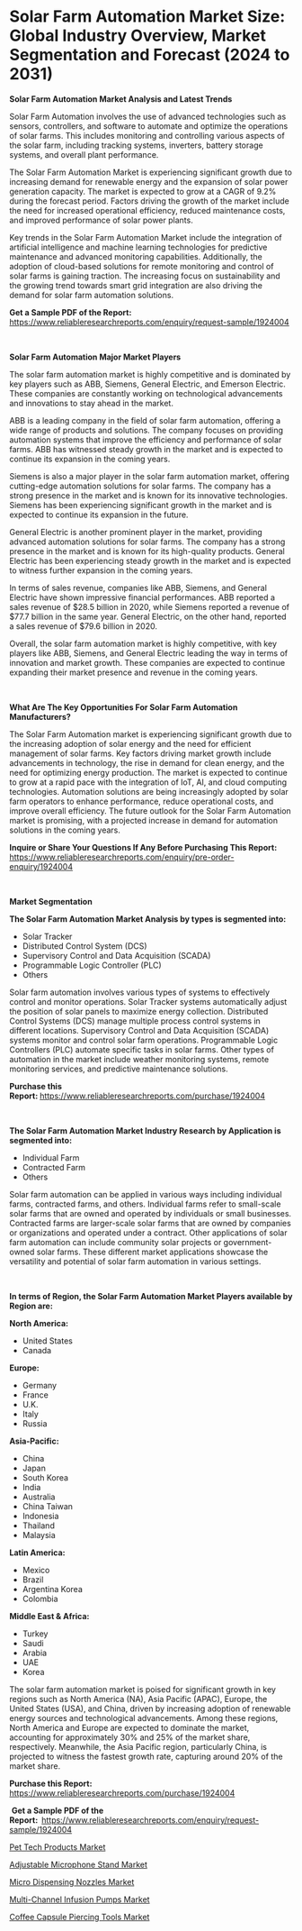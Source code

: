 <p><h1>Solar Farm Automation Market Size: Global Industry Overview, Market Segmentation and Forecast (2024 to 2031)</h1></p><p><strong>Solar Farm Automation Market Analysis and Latest Trends</strong></p>
<p><p>Solar Farm Automation involves the use of advanced technologies such as sensors, controllers, and software to automate and optimize the operations of solar farms. This includes monitoring and controlling various aspects of the solar farm, including tracking systems, inverters, battery storage systems, and overall plant performance. </p><p>The Solar Farm Automation Market is experiencing significant growth due to increasing demand for renewable energy and the expansion of solar power generation capacity. The market is expected to grow at a CAGR of 9.2% during the forecast period. Factors driving the growth of the market include the need for increased operational efficiency, reduced maintenance costs, and improved performance of solar power plants. </p><p>Key trends in the Solar Farm Automation Market include the integration of artificial intelligence and machine learning technologies for predictive maintenance and advanced monitoring capabilities. Additionally, the adoption of cloud-based solutions for remote monitoring and control of solar farms is gaining traction. The increasing focus on sustainability and the growing trend towards smart grid integration are also driving the demand for solar farm automation solutions.</p></p>
<p><strong>Get a Sample PDF of the Report:&nbsp;</strong> <a href="https://www.reliableresearchreports.com/enquiry/request-sample/1924004">https://www.reliableresearchreports.com/enquiry/request-sample/1924004</a></p>
<p>&nbsp;</p>
<p><strong>Solar Farm Automation Major Market Players</strong></p>
<p><p>The solar farm automation market is highly competitive and is dominated by key players such as ABB, Siemens, General Electric, and Emerson Electric. These companies are constantly working on technological advancements and innovations to stay ahead in the market.</p><p>ABB is a leading company in the field of solar farm automation, offering a wide range of products and solutions. The company focuses on providing automation systems that improve the efficiency and performance of solar farms. ABB has witnessed steady growth in the market and is expected to continue its expansion in the coming years.</p><p>Siemens is also a major player in the solar farm automation market, offering cutting-edge automation solutions for solar farms. The company has a strong presence in the market and is known for its innovative technologies. Siemens has been experiencing significant growth in the market and is expected to continue its expansion in the future.</p><p>General Electric is another prominent player in the market, providing advanced automation solutions for solar farms. The company has a strong presence in the market and is known for its high-quality products. General Electric has been experiencing steady growth in the market and is expected to witness further expansion in the coming years.</p><p>In terms of sales revenue, companies like ABB, Siemens, and General Electric have shown impressive financial performances. ABB reported a sales revenue of $28.5 billion in 2020, while Siemens reported a revenue of $77.7 billion in the same year. General Electric, on the other hand, reported a sales revenue of $79.6 billion in 2020.</p><p>Overall, the solar farm automation market is highly competitive, with key players like ABB, Siemens, and General Electric leading the way in terms of innovation and market growth. These companies are expected to continue expanding their market presence and revenue in the coming years.</p></p>
<p>&nbsp;</p>
<p><strong>What Are The Key Opportunities For Solar Farm Automation Manufacturers?</strong></p>
<p><p>The Solar Farm Automation market is experiencing significant growth due to the increasing adoption of solar energy and the need for efficient management of solar farms. Key factors driving market growth include advancements in technology, the rise in demand for clean energy, and the need for optimizing energy production. The market is expected to continue to grow at a rapid pace with the integration of IoT, AI, and cloud computing technologies. Automation solutions are being increasingly adopted by solar farm operators to enhance performance, reduce operational costs, and improve overall efficiency. The future outlook for the Solar Farm Automation market is promising, with a projected increase in demand for automation solutions in the coming years.</p></p>
<p><strong>Inquire or Share Your Questions If Any Before Purchasing This Report:</strong> <a href="https://www.reliableresearchreports.com/enquiry/pre-order-enquiry/1924004">https://www.reliableresearchreports.com/enquiry/pre-order-enquiry/1924004</a></p>
<p>&nbsp;</p>
<p><strong>Market Segmentation</strong></p>
<p><strong>The Solar Farm Automation Market Analysis by types is segmented into:</strong></p>
<p><ul><li>Solar Tracker</li><li>Distributed Control System (DCS)</li><li>Supervisory Control and Data Acquisition (SCADA)</li><li>Programmable Logic Controller (PLC)</li><li>Others</li></ul></p>
<p><p>Solar farm automation involves various types of systems to effectively control and monitor operations. Solar Tracker systems automatically adjust the position of solar panels to maximize energy collection. Distributed Control Systems (DCS) manage multiple process control systems in different locations. Supervisory Control and Data Acquisition (SCADA) systems monitor and control solar farm operations. Programmable Logic Controllers (PLC) automate specific tasks in solar farms. Other types of automation in the market include weather monitoring systems, remote monitoring services, and predictive maintenance solutions.</p></p>
<p><strong>Purchase this Report:&nbsp;</strong><a href="https://www.reliableresearchreports.com/purchase/1924004">https://www.reliableresearchreports.com/purchase/1924004</a></p>
<p>&nbsp;</p>
<p><strong>The Solar Farm Automation Market Industry Research by Application is segmented into:</strong></p>
<p><ul><li>Individual Farm</li><li>Contracted Farm</li><li>Others</li></ul></p>
<p><p>Solar farm automation can be applied in various ways including individual farms, contracted farms, and others. Individual farms refer to small-scale solar farms that are owned and operated by individuals or small businesses. Contracted farms are larger-scale solar farms that are owned by companies or organizations and operated under a contract. Other applications of solar farm automation can include community solar projects or government-owned solar farms. These different market applications showcase the versatility and potential of solar farm automation in various settings.</p></p>
<p>&nbsp;</p>
<p><strong>In terms of Region, the Solar Farm Automation Market Players available by Region are:</strong></p>
<p>
    <p> <strong> North America: </strong>
        <ul>
            <li>United States</li>
            <li>Canada</li>
        </ul>
        </p> 
    <p> <strong> Europe: </strong>
        <ul>
            <li>Germany</li>
            <li>France</li>
            <li>U.K.</li>
            <li>Italy</li>
            <li>Russia</li>
        </ul>
        </p> 
    <p> <strong> Asia-Pacific: </strong>
        <ul>
            <li>China</li>
            <li>Japan</li>
            <li>South Korea</li>
            <li>India</li>
            <li>Australia</li>
            <li>China Taiwan</li>
            <li>Indonesia</li>
            <li>Thailand</li>
            <li>Malaysia</li>
        </ul>
        </p> 
    <p> <strong> Latin America: </strong>
        <ul>
            <li>Mexico</li>
            <li>Brazil</li>
            <li>Argentina Korea</li>
            <li>Colombia</li>
        </ul>
        </p> 
    <p> <strong> Middle East & Africa: </strong>
        <ul>
            <li>Turkey</li>
            <li>Saudi</li>
            <li>Arabia</li>
            <li>UAE</li>
            <li>Korea</li>
        </ul>
    </p>
    </p>
<p><p>The solar farm automation market is poised for significant growth in key regions such as North America (NA), Asia Pacific (APAC), Europe, the United States (USA), and China, driven by increasing adoption of renewable energy sources and technological advancements. Among these regions, North America and Europe are expected to dominate the market, accounting for approximately 30% and 25% of the market share, respectively. Meanwhile, the Asia Pacific region, particularly China, is projected to witness the fastest growth rate, capturing around 20% of the market share.</p></p>
<p><strong>Purchase this Report: </strong><a href="https://www.reliableresearchreports.com/purchase/1924004">https://www.reliableresearchreports.com/purchase/1924004</a></p>
<p>&nbsp;<strong>Get a Sample PDF of the Report:&nbsp;&nbsp;</strong><a href="https://www.reliableresearchreports.com/enquiry/request-sample/1924004">https://www.reliableresearchreports.com/enquiry/request-sample/1924004</a></p>
<p><strong></strong></p>
<p><p><a href="https://view.publitas.com/reportprime-1/pet-tech-products-market-share-market-new-trends-analysis-report-by-type-by-application-by-end-use-by-region-and-segment-forecasts-2024-2031/">Pet Tech Products Market</a></p><p><a href="https://view.publitas.com/reportprime-1/adjustable-microphone-stand-market-centers-on-aspects-such-as-market-growth-market-share-market-opportunity-and-projected-forecasts-spanning-from-2024-to-2031/">Adjustable Microphone Stand Market</a></p><p><a href="https://butternut-bug-553.notion.site/Micro-Dispensing-Nozzles-Market-with-the-goal-of-estimating-the-market-size-and-future-growth-potent-acff7a6f807e43278276feae4daf376c">Micro Dispensing Nozzles Market</a></p><p><a href="https://mire-aunt-385.notion.site/Multi-Channel-Infusion-Pumps-Market-Size-and-Examines-its-Market-Scope-with-a-Primary-Focus-on-Gro-15a789dc9da545c2a6043ede5b7e98b8">Multi-Channel Infusion Pumps Market</a></p><p><a href="https://invited-way-688.notion.site/Coffee-Capsule-Piercing-Tools-Market-Size-Market-Trends-and-Growth-Outlook-forecasted-for-period-f-8a124f5adc0b4e2094d3d5604f386fdf">Coffee Capsule Piercing Tools Market</a></p></p>
